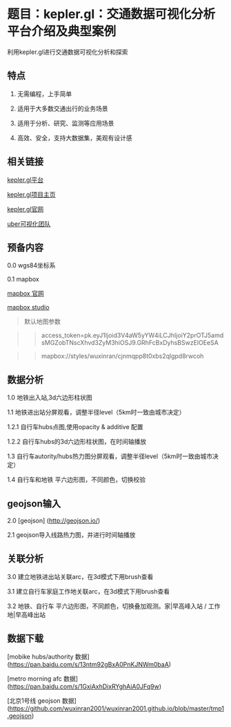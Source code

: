 题目：kepler.gl：交通数据可视化分析平台介绍及典型案例
====

利用kepler.gl进行交通数据可视化分析和探索

特点
-------
1. 无需编程，上手简单

2. 适用于大多数交通出行的业务场景

3. 适用于分析、研究、监测等应用场景

4. 高效、安全，支持大数据集，美观有设计感


相关链接
-------
[kepler.gl平台](http://kepler.gl/#/)

[kepler.gl项目主页](https://github.com/uber/kepler.gl/blob/master/docs/a-introduction.md)

[kepler.gl官网](http://kepler.gl/)

[uber可视化团队](http://vis.gl/)


预备内容
-------
0.0 wgs84坐标系

0.1 mapbox

[mapbox 官网](http://www.mapbox.com/)

[mapbox studio](http://www.mapbox.com/studio/)

>默认地图参数

>>access_token=pk.eyJ1Ijoid3V4aW5yYW4iLCJhIjoiY2prOTJ5amdsMGZobTNscXhvd3ZyM3hiOSJ9.GRhFcBxDyhsBSwzElOEeSA

>>mapbox://styles/wuxinran/cjnmqpp8t0xbs2qlgpd8rwcoh


数据分析
-------
1.0 地铁出入站,3d六边形柱状图

1.1 地铁进出站分屏观看，调整半径level（5km时一致由城市决定）

1.2.1 自行车hubs点图,使用opacity & additive 配置 

1.2.2 自行车hubs的3d六边形柱状图，在时间轴播放

1.3 自行车autority/hubs热力图分屏观看，调整半径level（5km时一致由城市决定）

1.4 自行车和地铁 平六边形图，不同颜色，切换校验


geojson输入
-------
2.0 [geojson] (http://geojson.io/)

2.1 geojson导入线路热力图，并进行时间轴播放


关联分析
-------
3.0 建立地铁进出站关联arc，在3d模式下用brush查看

3.1 建立自行车家庭工作地关联arc，在3d模式下用brush查看

3.2 地铁、自行车 平六边形图，不同颜色，切换叠加观测。家|早高峰入站 / 工作地|早高峰出站


数据下载
-------
[mobike hubs/authority 数据] (https://pan.baidu.com/s/13ntm92gBxA0PnKJNWm0baA)

[metro morning afc 数据] (https://pan.baidu.com/s/1GxiAxhDixRYghAiA0JFq9w)

[北京1号线 geojson 数据] (https://github.com/wuxinran2001/wuxinran2001.github.io/blob/master/tmp1.geojson)

